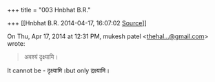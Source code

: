 +++
title = "003 Hnbhat B.R."

+++
[[Hnbhat B.R.	2014-04-17, 16:07:02 [Source](https://groups.google.com/g/samskrita/c/zoq93SUW8Ak)]]



On Thu, Apr 17, 2014 at 12:31 PM, mukesh patel \<[thehal...@gmail.com]()\> wrote:  

> अवश्यं दृक्ष्यामि।  

  

It cannot be - दृक्ष्यामि।but only द्रक्ष्यामि।

  

  

